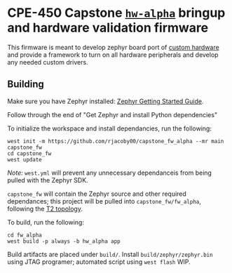 # CPE-450 Capstone [`hw-alpha`](https://github.com/Yexall/CPE-450.Capstone/tree/main/Hardware/hw_alpha) bringup and hardware validation firmware

This firmware is meant to develop zephyr board port of
[custom hardware](https://github.com/Yexall/CPE-450.Capstone/tree/main/Hardware/hw_alpha)
and provide a framework to turn on all hardware peripherals and develop any
needed custom drivers.

## Building

Make sure you have Zephyr installed: 
[Zephyr Getting Started Guide](https://docs.zephyrproject.org/latest/getting_started/index.html).

Follow through the end of "Get Zephyr and install Python dependencies"

To initialize the workspace and install dependancies, run the following:

```shell
west init -m https://github.com/rjacoby00/capstone_fw_alpha --mr main capstone_fw
cd capstone_fw
west update
```

*Note:* `west.yml` will prevent any unnecessary dependanceis from being pulled
with the Zephyr SDK.

`capstone_fw` will contain the Zephyr source and other required dependances;
this project will be pulled into `capstone_fw/fw_alpha`, following the 
[T2 topology](https://docs.zephyrproject.org/latest/develop/west/workspaces.html#west-t2).

To build, run the following:

```shell
cd fw_alpha
west build -p always -b hw_alpha app
```

Build artifacts are placed under `build/`. Install `build/zephyr/zephyr.bin`
using JTAG programer; automated script using `west flash` WIP.
